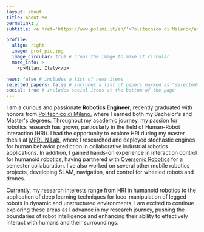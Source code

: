 ```yaml
---
layout: about
title: About Me
permalink: /
subtitle: <a href='https://www.polimi.it/en/'>Politecnico di Milano</a>

profile:
  align: right
  image: prof_pic.jpg
  image_circular: true # crops the image to make it circular
  more_info: >
    <p>Milan, Italy</p>

news: false # includes a list of news items
selected_papers: false # includes a list of papers marked as "selected={true}"
social: true # includes social icons at the bottom of the page
---
```


I am a curious and passionate **Robotics Engineer**, recently graduated with honors from [Politecnico di Milano](https://www.polimi.it/en/), where I earned both my Bachelor's and Master's degrees. Throughout my academic journey, my passion for robotics research has grown, particularly in the field of Human-Robot Interaction (HRI). I had the opportunity to explore HRI during my master thesis at [MERLIN Lab](https://merlin.deib.polimi.it/), where I researched and deployed stochastic engines for human behavior prediction in collaborative industrial robotics applications. In addition, I gained hands-on experience in interaction control for humanoid robotics, having partnered with [Oversonic Robotics](https://oversonicrobotics.com/?lang=en) for a semester collaboration. I’ve also worked on several other mobile robotics projects, developing SLAM, navigation, and control for wheeled robots and drones.

Currently, my research interests range from HRI in humanoid robotics to the application of deep learning techniques for loco-manipulation of legged robots in dynamic and unstructured environments. I am excited to continue exploring these areas as I advance in my research journey, pushing the boundaries of robot intelligence and enhancing their ability to effectively interact with humans and their surroundings.